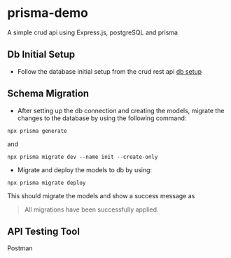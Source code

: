 # prisma-demo
A simple crud api using Express.js, postgreSQL and prisma

## Db Initial Setup
- Follow the database initial setup from the crud rest api [db setup](https://github.com/Zainab-Saad/crud-rest-api#readme)

## Schema Migration
- After setting up the db connection and creating the models, migrate the changes to the database by using the following command:
```
npx prisma generate
```

and

```
npx prisma migrate dev --name init --create-only
```

- Migrate and deploy the models to db by using:
```
npx prisma migrate deploy
```

This should migrate the models and show a success message as 

> All migrations have been successfully applied.

## API Testing Tool
Postman